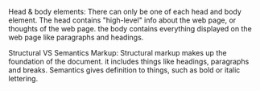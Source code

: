 Head & body elements: There can only be one of each head and body element. The head contains "high-level" info about the web page, or thoughts of the web page. the body contains everything displayed on the web page like paragraphs and headings.

Structural VS Semantics Markup: Structural markup makes up the foundation of the document. it includes things like headings, paragraphs and breaks. Semantics gives definition to things, such as bold or italic lettering.
